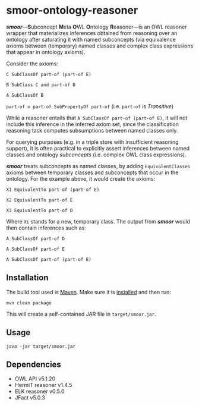 # smoor-ontology-reasoner

**_smoor_**—**S**ubconcept **M**eta **O**WL **O**ntology **R**easoner—is an OWL reasoner wrapper 
that materializes inferences obtained from reasoning over an ontology after saturating it with named subconcepts 
(via equivalence axioms between (temporary) named classes and complex class expressions that appear in ontology axioms).

Consider the axioms: 

`C SubClassOf part-of (part-of E)`

`B SubClass C and part-of D`

`A SubClassOf B`

`part-of o part-of SubPropertyOf part-of` (i.e. `part-of` is *Transitive*)

While a reasoner entails that `A SubClassOf part-of (part-of E)`, it will not include this inference in the inferred 
axiom set, since the classification reasoning task computes subsumptions between named classes only.

For querying purposes (e.g. in a triple store with insufficient reasoning support), it is often practical to explicitly assert
inferences between named classes and ontology _subconcepts_ (i.e. complex OWL class expressions).

**_smoor_** treats subconcepts as named classes, by adding `EquivalentClasses` axioms between temporary classes and 
subconcepts that occur in the ontology. For the example above, it would create the axioms:

`X1 EquivalentTo part-of (part-of E)`

`X2 EquivalentTo part-of E`

`X3 EquivalentTo part-of D`

Where `Xi` stands for a new, temporary class. The output from **_smoor_** would then contain inferences such as:

`A SubClassOf part-of D`

`A SubClassOf part-of E`

`A SubClassOf part-of (part-of E)`


## Installation

The build tool used is [Maven](https://maven.apache.org). Make sure it is [installed](https://maven.apache.org/install.html) and then run:

```
mvn clean package
``` 

This will create a self-contained JAR file in `target/smoor.jar`.

## Usage

```
java -jar target/smoor.jar
```

## Dependencies

* OWL API v5.1.20
* HermiT reasoner v1.4.5
* ELK reasoner v0.5.0
* JFact v5.0.3
